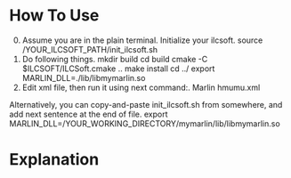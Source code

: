 # How To Use
0. Assume you are in the plain terminal. Initialize your ilcsoft.
source /YOUR_ILCSOFT_PATH/init_ilcsoft.sh
1. Do following things.
mkdir build
cd build
cmake -C $ILCSOFT/ILCSoft.cmake ..
make install
cd ../
export MARLIN_DLL=./lib/libmymarlin.so
2. Edit xml file, then run it using next command:.
Marlin hmumu.xml

Alternatively, you can copy-and-paste init_ilcsoft.sh from somewhere, and add next sentence at the end of file.
export MARLIN_DLL=/YOUR_WORKING_DIRECTORY/mymarlin/lib/libmymarlin.so

# Explanation

